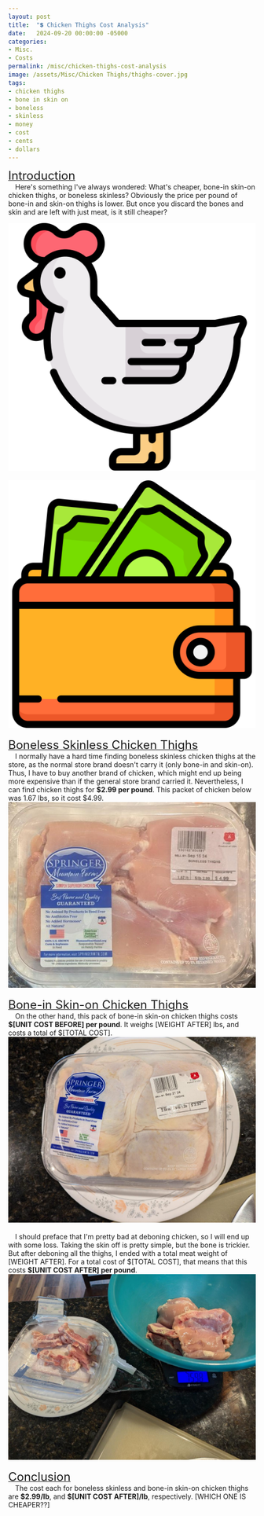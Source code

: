 ```yaml
---
layout: post
title:  "💲 Chicken Thighs Cost Analysis"
date:   2024-09-20 00:00:00 -05000
categories: 
- Misc.
- Costs
permalink: /misc/chicken-thighs-cost-analysis
image: /assets/Misc/Chicken Thighs/thighs-cover.jpg
tags: 
- chicken thighs
- bone in skin on
- boneless
- skinless
- money
- cost
- cents
- dollars
---
```

<u><font size="+2">Introduction</font></u><br>
&emsp;Here's something I've always wondered:  What's cheaper, bone-in skin-on chicken thighs, or boneless skinless?  Obviously the price per pound of bone-in and skin-on thighs is lower.  But once you discard the bones and skin and are left with just meat, is it still cheaper?
<center><img src="/assets/Misc/Chicken Thighs/hen.png" alt="" class="smaller-image">&emsp;&emsp;<img src="/assets/Misc/Chicken Thighs/wallet.png" alt="" class="smaller-image"></center>
<br>
<u><font size="+2">Boneless Skinless Chicken Thighs</font></u><br>
&emsp;I normally have a hard time finding boneless skinless chicken thighs at the store, as the normal store brand doesn't carry it (only bone-in and skin-on).  Thus, I have to buy another brand of chicken, which might end up being more expensive than if the general store brand carried it.  Nevertheless, I can find chicken thighs for <b>$2.99 per pound</b>.  This packet of chicken below was 1.67 lbs, so it cost $4.99.
<center><img src="/assets/Misc/Chicken Thighs/boneless-skinless.jpg" alt="" class="larger-image"></center>
<br>
<u><font size="+2">Bone-in Skin-on Chicken Thighs</font></u><br>
&emsp;On the other hand, this pack of bone-in skin-on chicken thighs costs <b>$[UNIT COST BEFORE] per pound</b>.  It weighs [WEIGHT AFTER] lbs, and costs a total of $[TOTAL COST].
<center><img src="/assets/Misc/Chicken Thighs/bone-in-skin-on-before.jpg" alt="" class="larger-image"></center>
<br>
&emsp;I should preface that I'm pretty bad at deboning chicken, so I will end up with some loss.  Taking the skin off is pretty simple, but the bone is trickier.  But after deboning all the thighs, I ended with a total meat weight of [WEIGHT AFTER].  For a total cost of $[TOTAL COST], that means that this costs <b>$[UNIT COST AFTER] per pound</b>.
<center><img src="/assets/Misc/Chicken Thighs/bone-in-skin-on-after.jpg" alt="" class="larger-image"></center>
<br>
<u><font size="+2">Conclusion</font></u><br>
&emsp;The cost each for boneless skinless and bone-in skin-on chicken thighs are <b>$2.99/lb</b>, and <b>$[UNIT COST AFTER]/lb</b>, respectively.  [WHICH ONE IS CHEAPER??]